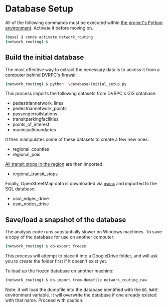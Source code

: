 # Database Setup


All of the following commands must be executed within [the project's
Python environment](dev_environment.md). Activate it before moving on.

```bash
(base) $ conda activate network_routing
(network_routing) $
```

## Build the initial database

The most effective way to extract the necessary data is to access it
from a computer behind DVRPC's firewall:

```bash
(network_routing) $ python .\database\initial_setup.py
```

This process imports the following datasets from DVRPC's GIS database:
- pedestriannetwork_lines
- pedestriannetwork_points
- passengerrailstations
- transitparkingfacilities
- points_of_interest
- municipalboundaries

It then manipulates some of these datasets to create a few new ones:
- regional_counties
- regional_pois

[All transit stops in the region](https://github.com/aaronfraint/philly-transit-data) are then imported:
- regional_transit_stops

Finally, OpenStreetMap data is downloaded via [`osmnx`](https://github.com/gboeing/osmnx) and imported to the SQL database:
- osm_edges_drive
- osm_nodes_drive

## Save/load a snapshot of the database

The analysis code runs substantially slower on Windows machines. To save
a copy of the database for use on another computer:

```bash
(network_routing) $ db-export freeze
```

This process will attempt to place it into a GoogleDrive folder, and will ask you to create the folder first if it doesn't exist yet.


To load up the frozen database on another machine:
```bash
(network_routing) $ db-import from-dumpfile network_routing_raw
```
Note: it will load the dumpfile into the database identified with the `DB_NAME`
environment variable. It will overwrite the database if one already existed with that name. Proceed with caution.
